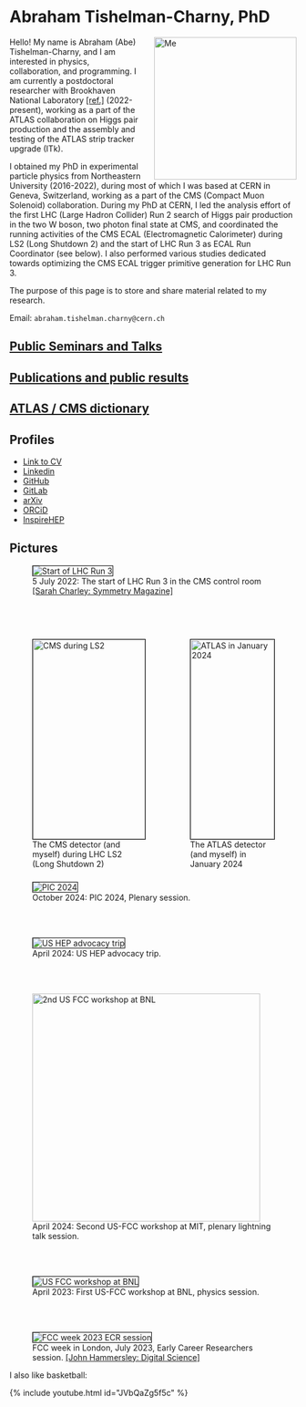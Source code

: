 # Abraham Tishelman-Charny, PhD

<img style="float: right; margin-left: 20px;" 
   width="250" 
   alt="Me" 
   title="Me"
   src="Documents/Abraham_Tishelman-Charny_photo.jpg">

Hello! My name is Abraham (Abe) Tishelman-Charny, and I am interested in physics, collaboration, and programming. I am currently a postdoctoral researcher with Brookhaven National Laboratory [[ref.]](https://www.bnl.gov/staff/atishelma) (2022-present), working as a part of the ATLAS collaboration on Higgs pair production and the assembly and testing of the ATLAS strip tracker upgrade (ITk). 

I obtained my PhD in experimental particle physics from Northeastern University (2016-2022), during most of which I was based at CERN in Geneva, Switzerland, working as a part of the CMS (Compact Muon Solenoid) collaboration. During my PhD at CERN, I led the analysis effort of the first LHC (Large Hadron Collider) Run 2 search of Higgs pair production in the two W boson, two photon final state at CMS, and coordinated the running activities of the CMS ECAL (Electromagnetic Calorimeter) during LS2 (Long Shutdown 2) and the start of LHC Run 3 as ECAL Run Coordinator (see below). I also performed various studies dedicated towards optimizing the CMS ECAL trigger primitive generation for LHC Run 3.

The purpose of this page is to store and share material related to my research. 

Email: `abraham.tishelman.charny@cern.ch`

## [Public Seminars and Talks](Pages/Seminars-and-talks.md)
## [Publications and public results](Pages/Publications-and-public-results.md)
## [ATLAS / CMS dictionary](Pages/ATLAS-CMS-Dictionary.md)

## Profiles

- [Link to CV](Documents/Abraham_Tishelman_Charny_CV.pdf)
- [Linkedin](https://www.linkedin.com/in/abraham-tishelman-charny-a4b977159/)
- [GitHub](https://github.com/atishelmanch)
- [GitLab](https://gitlab.cern.ch/atishelm)
- [arXiv](https://arxiv.org/search/physics?searchtype=author&query=Tishelman-Charny%2C+A)
- [ORCiD](https://orcid.org/0000-0002-7332-5098)
- [InspireHEP](https://inspirehep.net/authors/1684176)

## Pictures

<figure>
<img style="border:1px solid black;" 
     alt="Start of LHC Run 3" 
     title="Start of LHC Run 3"
     src="Documents/SymmetryMagazineCover.png">
  <figcaption>5 July 2022: The start of LHC Run 3 in the CMS control room <a href="https://www.symmetrymagazine.org/article/wait-didnt-the-lhc-already-restart">[Sarah Charley: Symmetry Magazine]</a> </figcaption>
</figure>

<br> <br>

<div style="display: flex; justify-content: space-around;">
  <figure style="height: 350px;">
    <img style="border:1px solid black; height: 100%;" 
         alt="CMS during LS2" 
         title="CMS during LS2"
         src="Documents/MeAndCMS.png">
    <figcaption>The CMS detector (and myself) during LHC LS2 (Long Shutdown 2)</figcaption>
  </figure>
   
  <figure style="height: 350px;">
    <img style="border:1px solid black; height: 100%;" 
         alt="ATLAS in January 2024" 
         title="ATLAS in January 2024"
         src="Documents/Me_And_ATLAS.jpg">
    <figcaption>The ATLAS detector (and myself) in January 2024</figcaption>
  </figure>
</div>

<br> <br>

<figure>
<img style="border:1px solid black;" 
         alt="PIC 2024" 
         title="PIC 2024"
         src="Documents/PIC2024.jpg">
  <figcaption>October 2024: PIC 2024, Plenary session. </figcaption>
</figure>

<br> <br>

<figure>
<img style="border:1px solid black;" 
         alt="US HEP advocacy trip" 
         title="US HEP advocacy trip"
         src="Documents/HEP_Advocacy_Trip_2024.jpg">
  <figcaption>April 2024: US HEP advocacy trip. </figcaption>
</figure>

<br> <br>

<figure>
<img style="width: 400px;" 
         alt="2nd US FCC workshop at BNL" 
         title="2nd US FCC workshop at BNL"
         src="Documents/USFCC_workshop_2.jpg">
  <figcaption>April 2024: Second US-FCC workshop at MIT, plenary lightning talk session. </figcaption>
</figure>

<br> <br>

<figure>
<img style="border:1px solid black;" 
         alt="US FCC workshop at BNL" 
         title="US FCC workshop at BNL"
         src="Documents/USFCC_workshop_1.jpg">
  <figcaption>April 2023: First US-FCC workshop at BNL, physics session. </figcaption>
</figure>

<br> <br>

<figure>
<img style="border:1px solid black;" 
     alt="FCC week 2023 ECR session" 
     title="FCC week 2023 ECR session"
     src="Documents/London2023_ECR.png">
  <figcaption>FCC week in London, July 2023, Early Career Researchers session. <a href="https://www.digital-science.com/tldr/article/cern-2070-the-next-generation/">[John Hammersley: Digital Science]</a> </figcaption>
</figure>

<head>
   <link rel="shortcut icon" type="image/x-icon" href="RabidBirdFavicon.ico">
</head>

I also like basketball: 

{% include youtube.html id="JVbQaZg5f5c" %}
